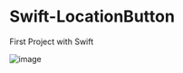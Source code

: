 # Swift-LocationButton
First Project with Swift

![image](https://user-images.githubusercontent.com/6184866/143787619-5f2fa5e2-012d-4db4-8d0d-b0c2f41f51ef.png)
